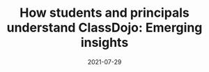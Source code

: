 ---
types: ["publication"]
date: 2021-07-29
layout: publication
publication_types: "journal"
title: "How students and principals understand ClassDojo: Emerging insights"
co-authors: ["Daniela DiGiacomo","Sarah Barriage"]
outlets: ["TechTrends"]
projects: ["digital platforms in Kentucky schools"]
topics: ["ClassDojo","critical educational technology"]
methods: ["survey","descriptive statistics","qualitative coding"]
link: "/2022-DiGiacomo-et-al-Dojo.pdf"
link_type: "preprint" 
summary: "ClassDojo is a classroom communication and behavior management app intended to “bring every family into [the] classroom” (www.classdojo.com). The features of the platform include a points system to facilitate classroom management, instant teacher-parent communication (on the individual or class level), and student portfolios (among others). While ClassDojo claims to be used in over 95% of schools in the United States, there is little known about how students or principals interact with and understand the platform’s features and data. Drawing upon a mixed-methods study in a small state in the Southeastern United States, this article offers empirically driven insight into how students and principals perceive new digital education apps like ClassDojo. In particular, this analysis speaks to stakeholder attitudes toward the use of the app with regard to if and how it is mediating student-teacher and student-parent relationships. In so doing, this article offers early insights from a state-specific case into how the use of and experience of ClassDojo is situated within the broader educational experiences of students."
citation: 'DiGiacomo, D. K., <strong>Greenhalgh</strong>, S. P.,  & Barriage, S. (2022). How students and principals understand ClassDojo: Emerging insights. <em>TechTrends</em>, <em>66</em>(2), 172-184. <a href="https://doi.org/10.1007/s11528-021-00640-6">https://doi.org/10.1007/s11528-021-00640-6</a>'
---